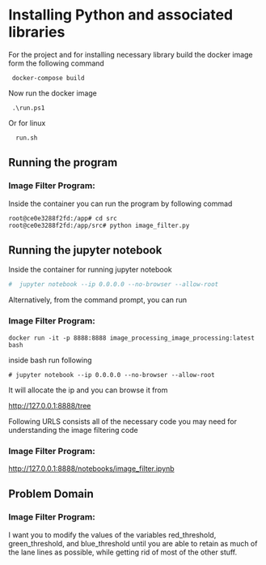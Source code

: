 # Installing Python and associated libraries

For the project and for installing necessary library build the docker image form the following command

```
 docker-compose build
```
Now run the docker image

```
 .\run.ps1
```
Or for linux
```
  run.sh
```

## Running the program

### Image Filter Program:

Inside the container you can run the program by following commad
```
root@ce0e3288f2fd:/app# cd src
root@ce0e3288f2fd:/app/src# python image_filter.py
```
## Running the jupyter notebook

Inside the container for running jupyter notebook

```bash
#  jupyter notebook --ip 0.0.0.0 --no-browser --allow-root
```
Alternatively, from the command prompt, you can run

### Image Filter Program:

```
docker run -it -p 8888:8888 image_processing_image_processing:latest bash
```

inside bash run following

```
# jupyter notebook --ip 0.0.0.0 --no-browser --allow-root
```
It will allocate the ip and you can browse it from 

http://127.0.0.1:8888/tree

Following URLS consists all of the necessary code you may need for understanding the image filtering code

### Image Filter Program:

http://127.0.0.1:8888/notebooks/image_filter.ipynb


## Problem Domain

### Image Filter Program:

 I want you to modify the values of the variables red_threshold, green_threshold, and blue_threshold until you are able to retain as much of the lane lines as possible, while getting rid of most of the other stuff. 
